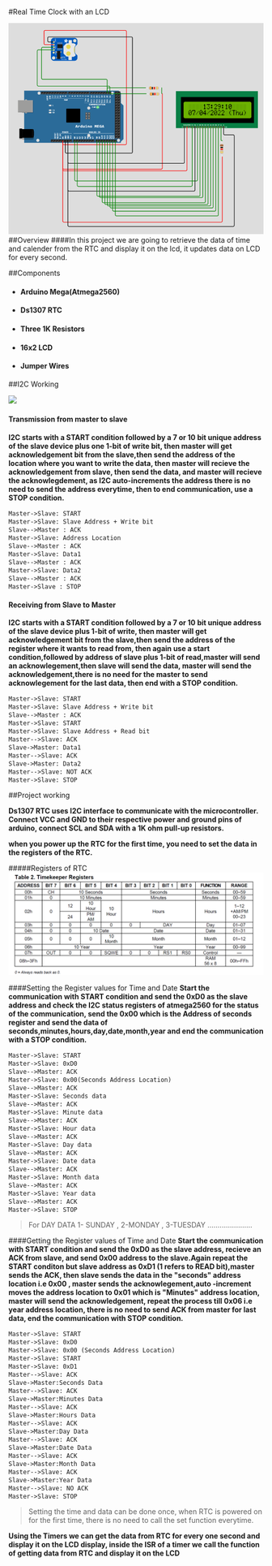 <body>

#Real Time Clock with an LCD

<img src="diagram.png"></img>
##Overview
####In this project we are going to retrieve the data of time and calender from the RTC and display it on the lcd, it updates data on LCD for every second.


##Components
<ul>
<li><h4>Arduino Mega(Atmega2560)</h4></li>
<li><h4>Ds1307 RTC</h4></li>
<li><h4>Three 1K Resistors</h4></li>
<li><h4>16x2 LCD</h4></li>
<li><h4>Jumper Wires</h4></li>
</ul>

##I2C Working

<img src="https://www.circuitbasics.com/wp-content/uploads/2016/01/Introduction-to-I2C-Message-Frame-and-Bit-2.png">

#### Transmission from master to slave

<strong>I2C starts with a START condition followed by a 7 or 10 bit unique address of the slave device plus one 1-bit of write bit, then master will get acknowledgement bit from the slave,then send the address of the location where you want to write the data, then master will recieve the acknowledgement from slave, then send the data, and master will recieve the acknowlegdement, as I2C auto-increments the address there is no need to send the address everytime, then to end communication, use a STOP condition. </strong>

```sequence
Master->Slave: START
Master->Slave: Slave Address + Write bit
Slave-->Master : ACK
Master->Slave: Address Location
Slave-->Master : ACK
Master->Slave: Data1
Slave-->Master : ACK
Master->Slave: Data2
Slave-->Master : ACK
Master->Slave : STOP
```

#### Receiving from Slave to Master
<strong>I2C starts with a START condition followed by a 7 or 10 bit unique address of the slave device plus 1-bit of write, then master will get acknowledgement bit from the slave,then send the address of the register where it wants to read from, then again use a start condition,followed by address of slave plus 1-bit of read,master will send an acknowlegement,then slave will send the data, master will send the acknowledgement,there is no need for the master to send acknowlegement for the last data, then end with a STOP condition.</strong>


```sequence
Master->Slave: START
Master->Slave: Slave Address + Write bit
Slave-->Master : ACK
Master->Slave: START
Master->Slave: Slave Address + Read bit
Master-->Slave: ACK
Slave->Master: Data1
Master-->Slave: ACK
Slave->Master: Data2
Master-->Slave: NOT ACK
Master->Slave: STOP
```

##Project working

<strong>Ds1307 RTC uses I2C interface to communicate with the microcontroller. Connect VCC and GND to their respective power and ground pins of arduino, connect SCL and SDA with a 1K ohm pull-up resistors.</strong>

<strong>when you power up the RTC for the first time, you need to set the data in the registers of the RTC.</strong>

#####Registers of RTC
<img src="RTC_reg.png">

####Setting the Register values for Time and Date 
<strong>Start the communication with START condition and send the 0xD0 as the slave address and check the I2C status registers of atmega2560 for the status of the communication, send the 0x00 which is the Address of seconds register and send the data of seconds,minutes,hours,day,date,month,year and end the communication with a STOP condition.</strong>  

```sequence
Master->Slave: START
Master->Slave: 0xD0
Slave-->Master: ACK
Master->Slave: 0x00(Seconds Address Location)
Slave-->Master: ACK
Master->Slave: Seconds data
Slave-->Master: ACK
Master->Slave: Minute data
Slave-->Master: ACK
Master->Slave: Hour data
Slave-->Master: ACK
Master->Slave: Day data
Slave-->Master: ACK
Master->Slave: Date data
Slave-->Master: ACK
Master->Slave: Month data
Slave-->Master: ACK
Master->Slave: Year data
Slave-->Master: ACK
Master->Slave: STOP
```
> For DAY DATA
1- SUNDAY , 2-MONDAY , 3-TUESDAY ......................


####Getting the Register values of Time and Date 
<strong>Start the communication with START condition and send the 0xD0 as the slave address, recieve an ACK from slave, and send 0x00 address to the slave.Again repeat the START conditon but slave address as 0xD1 (1 refers to READ bit),master sends the ACK, then slave sends the data in the "seconds" address location i.e 0x00 , master sends the acknowlegement,auto -increment moves the address location to 0x01 which is "Minutes" address location, master will send the acknowledgement, repeat the process till 0x06 i.e year address location, there is no need to send ACK from master for last data, end the communication with STOP condition.</strong>
```sequence
Master->Slave: START
Master->Slave: 0xD0
Master->Slave: 0x00 (Seconds Address Location)
Master->Slave: START
Master->Slave: 0xD1
Master-->Slave: ACK
Slave->Master:Seconds Data
Master-->Slave: ACK
Slave->Master:Minutes Data
Master-->Slave: ACK
Slave->Master:Hours Data
Master-->Slave: ACK
Slave->Master:Day Data
Master-->Slave: ACK
Slave->Master:Date Data
Master-->Slave: ACK
Slave->Master:Month Data
Master-->Slave: ACK
Slave->Master:Year Data
Master-->Slave: NO ACK
Master->Slave: STOP
```

>Setting the time and data can be done once, when RTC is powered on for the first time, there is no need to call the set function everytime.

<strong>Using the Timers we can get the data from RTC for every one second and display it on the LCD display, inside the ISR of a timer we call the function of getting data from RTC and display it on the LCD</strong>





